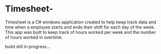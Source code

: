 # Timesheet-

Timesheet is a C# windows application created to help keep track data and time when a employee starts and ends their shift for each day of the week. This app was built to keep track of hours worked per week and the number of hours worked in overtime. 

build still in progress...
